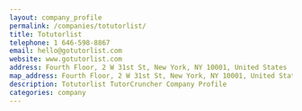 ```yaml
---
layout: company_profile
permalink: /companies/totutorlist/
title: Totutorlist
telephone: 1 646-598-8867
email: hello@gotutorlist.com
website: www.gotutorlist.com
address: Fourth Floor, 2 W 31st St, New York, NY 10001, United States
map_address: Fourth Floor, 2 W 31st St, New York, NY 10001, United States
description: Totutorlist TutorCruncher Company Profile
categories: company
---
```


